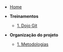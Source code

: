 <!-- docs/_sidebar.md -->

- [Home](/)

- **Treinamentos**
  - [1. Dojo Git](./treinamentos/dojo-git.md)

- **Organização do projeto**
  - [1. Metodologias](./organizacao/metodologia.md)

